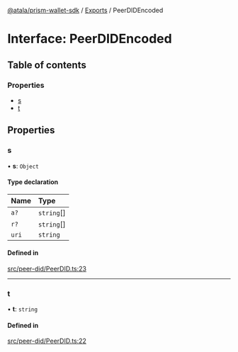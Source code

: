 [@atala/prism-wallet-sdk](../README.md) / [Exports](../modules.md) / PeerDIDEncoded

# Interface: PeerDIDEncoded

## Table of contents

### Properties

- [s](PeerDIDEncoded.md#s)
- [t](PeerDIDEncoded.md#t)

## Properties

### s

• **s**: `Object`

#### Type declaration

| Name | Type |
| :------ | :------ |
| `a?` | `string`[] |
| `r?` | `string`[] |
| `uri` | `string` |

#### Defined in

[src/peer-did/PeerDID.ts:23](https://github.com/hyperledger/identus-edge-agent-sdk-ts/blob/412988e74b53c977d2db02a120bdfcde11978df5/src/peer-did/PeerDID.ts#L23)

___

### t

• **t**: `string`

#### Defined in

[src/peer-did/PeerDID.ts:22](https://github.com/hyperledger/identus-edge-agent-sdk-ts/blob/412988e74b53c977d2db02a120bdfcde11978df5/src/peer-did/PeerDID.ts#L22)
